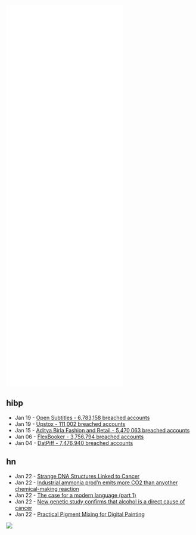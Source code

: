 ![Metrics](https://raw.githubusercontent.com/phixion/phixion/master/metrics.svg)

## hibp

<!--
for https://github.com/phixion/phixion/blob/main/.github/workflows/feeds.yml
-->
<!--START_SECTION:haveibeenpwnd-->
- Jan 19 - [Open Subtitles - 6,783,158 breached accounts](https://haveibeenpwned.com/PwnedWebsites#OpenSubtitles)
- Jan 19 - [Upstox - 111,002 breached accounts](https://haveibeenpwned.com/PwnedWebsites#Upstox)
- Jan 15 - [Aditya Birla Fashion and Retail - 5,470,063 breached accounts](https://haveibeenpwned.com/PwnedWebsites#ABFRL)
- Jan 06 - [FlexBooker - 3,756,794 breached accounts](https://haveibeenpwned.com/PwnedWebsites#FlexBooker)
- Jan 04 - [DatPiff - 7,476,940 breached accounts](https://haveibeenpwned.com/PwnedWebsites#DatPiff)
<!--END_SECTION:haveibeenpwnd-->

## hn

<!--
for https://github.com/phixion/phixion/blob/main/.github/workflows/feeds.yml
-->
<!--START_SECTION:hn-->
- Jan 22 - [Strange DNA Structures Linked to Cancer](https://www.the-scientist.com/news-opinion/strange-dna-structures-linked-to-cancer-69624)
- Jan 22 - [Industrial ammonia prod’n emits more CO2 than anyother chemical-making reaction](https://cen.acs.org/environment/green-chemistry/Industrial-ammonia-production-emits-CO2/97/i24)
- Jan 22 - [The case for a modern language (part 1)](https://jeang3nie.codeberg.page/case-for-modern-language-pt1/)
- Jan 22 - [New genetic study confirms that alcohol is a direct cause of cancer](https://www.ndph.ox.ac.uk/news/new-genetic-study-confirms-that-alcohol-is-a-direct-cause-of-cancer)
- Jan 22 - [Practical Pigment Mixing for Digital Painting](https://scrtwpns.com/mixbox/)
<!--END_SECTION:hn-->

<!--
for https://yhype.me
-->
![](https://hit.yhype.me/github/profile?user_id=13013670)

